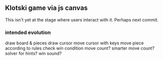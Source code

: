 ## Klotski game via js canvas

This isn't yet at the stage where users interact with it. Perhaps next commit.

### intended evolution

draw board & pieces
draw cursor
move cursor with keys
move piece according to rules
check win condition
move count? smarter move count?
solver for hints?
win sound?
